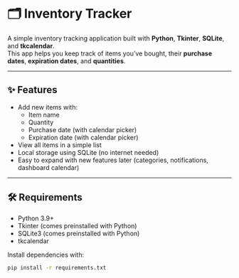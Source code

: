 # 🗂️ Inventory Tracker

A simple inventory tracking application built with **Python**, **Tkinter**, **SQLite**, and **tkcalendar**.  
This app helps you keep track of items you’ve bought, their **purchase dates**, **expiration dates**, and **quantities**.

---

## ✨ Features
- Add new items with:
  - Item name
  - Quantity
  - Purchase date (with calendar picker)
  - Expiration date (with calendar picker)
- View all items in a simple list
- Local storage using SQLite (no internet needed)
- Easy to expand with new features later (categories, notifications, dashboard calendar)

---

## 🛠️ Requirements
- Python 3.9+  
- Tkinter (comes preinstalled with Python)
- SQLite3 (comes preinstalled with Python)
- tkcalendar

Install dependencies with:
```bash
pip install -r requirements.txt